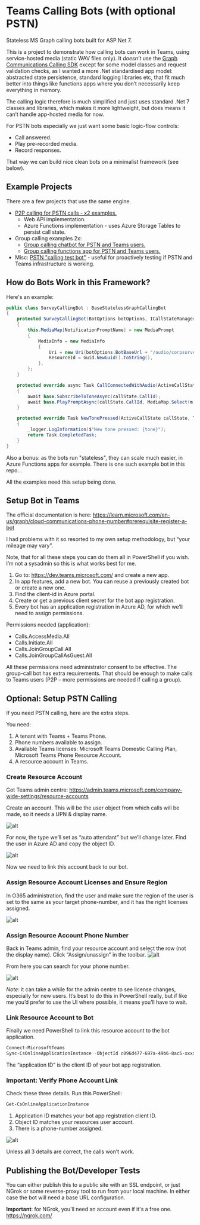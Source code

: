 # Teams Calling Bots (with optional PSTN)
Stateless MS Graph calling bots built for ASP.Net 7. 

This is a project to demonstrate how calling bots can work in Teams, using service-hosted media (static WAV files only). It _doesn’t_ use the [Graph Communications Calling SDK](https://microsoftgraph.github.io/microsoft-graph-comms-samples/docs/client/index.html) except for some model classes and request validation checks, as I wanted a more .Net standardised app model: abstracted state persistence, standard logging libraries etc, that fit much better into things like functions apps where you don’t necessarily keep everything in memory. 

The calling logic therefore is much simplified and just uses standard .Net 7 classes and libraries, which makes it more lightweight, but does means it can’t handle app-hosted media for now. 

For PSTN bots especially we just want some basic logic-flow controls:

* Call answered.
* Play pre-recorded media.
* Record responses.

That way we can build nice clean bots on a minimalist framework (see below). 

## Example Projects
There are a few projects that use the same engine. 
* [P2P calling for PSTN calls - x2 examples.](src/examples/P2P/P2pPstnBot/readme.md)
  * Web API implementation.
  * Azure Functions implementation - uses Azure Storage Tables to persist call state. 
* Group calling examples 2x:
  * [Group calling chatbot for PSTN and Teams users.](src/examples/Group/ChatBotWithCalling/README.md)
  * [Group calling functions app for PSTN and Teams users.](src/examples/Group/GroupCallingBotFunctionsApp/README.md)
* Misc: [PSTN "calling test bot"](src/examples/P2P/CallingTestBot/README.md) - useful for proactively testing if PSTN and Teams infrastructure is working.
## How do Bots Work in this Framework?
Here's an example:

```C#
public class SurveyCallingBot : BaseStatelessGraphCallingBot
{
    protected SurveyCallingBot(BotOptions botOptions, ICallStateManager callStateManager, ILogger logger) : base(botOptions, callStateManager, logger)
    {
        this.MediaMap[NotificationPromptName] = new MediaPrompt
        {
            MediaInfo = new MediaInfo
            {
                Uri = new Uri(botOptions.BotBaseUrl + "/audio/corpsurvey.wav").ToString(),
                ResourceId = Guid.NewGuid().ToString(),
            },
        };
    }

    protected override async Task CallConnectedWithAudio(ActiveCallState callState)
    {
        await base.SubscribeToToneAsync(callState.CallId);
        await base.PlayPromptAsync(callState.CallId, MediaMap.Select(m => m.Value));
    }

    protected override Task NewTonePressed(ActiveCallState callState, Tone tone)
    {
        _logger.LogInformation($"New tone pressed: {tone}");
        return Task.CompletedTask;
    }
}
```
Also a bonus: as the bots run "stateless", they can scale much easier, in Azure Functions apps for example. There is one such example bot in this repo...


All the examples need this setup being done.

## Setup Bot in Teams
The official documentation is here: https://learn.microsoft.com/en-us/graph/cloud-communications-phone-number#prerequisite-register-a-bot 

I had problems with it so resorted to my own setup methodology, but “your mileage may vary”. 

Note, that for all these steps you can do them all in PowerShell if you wish. I’m not a sysadmin so this is what works best for me. 

1. Go to: https://dev.teams.microsoft.com/ and create a new app.
2. In app features, add a new bot. You can reuse a previously created bot or create a new one.
3. Find the client-id in Azure portal.
4. Create or get a previous client secret for the bot app registration.
5. Every bot has an application registration in Azure AD, for which we’ll need to assign permissions.

Permissions needed (application):

* Calls.AccessMedia.All
* Calls.Initiate.All
* Calls.JoinGroupCall.All
* Calls.JoinGroupCallAsGuest.All

All these permissions need administrator consent to be effective. The group-call bot has extra requirements. 
That should be enough to make calls to Teams users (P2P – more permissions are needed if calling a group).

## Optional: Setup PSTN Calling
If you need PSTN calling, here are the extra steps. 

You need:
1. A tenant with Teams + Teams Phone.
2. Phone numbers available to assign. 
3. Available Teams licenses: Microsoft Teams Domestic Calling Plan, Microsoft Teams Phone Resource Account.
4. A resource account in Teams.

### Create Resource Account
Got Teams admin centre: https://admin.teams.microsoft.com/company-wide-settings/resource-accounts

Create an account. This will be the user object from which calls will be made, so it needs a UPN & display name. 

![alt](imgs/image001.png)

For now, the type we’ll set as “auto attendant” but we’ll change later.
Find the user in Azure AD and copy the object ID.

![alt](imgs/image002.png)

Now we need to link this account back to our bot. 

### Assign Resource Account Licenses and Ensure Region
In O365 administration, find the user and make sure the region of the user is set to the same as your target phone-number, and it has the right licenses assigned. 

![alt](imgs/image003.png)

### Assign Resource Account Phone Number
Back in Teams admin, find your resource account and select the row (not the display name). Click “Assign/unassign” in the toolbar. 
![alt](imgs/image004.png)

From here you can search for your phone number. 

![alt](imgs/image005.jpg)

*Note:* it can take a while for the admin centre to see license changes, especially for new users. It’s best to do this in PowerShell really, but if like me you’d prefer to use the UI where possible, it means you’ll have to wait.

### Link Resource Account to Bot
Finally we need PowerShell to link this resource account to the bot application. 

```PowerShell
Connect-MicrosoftTeams
Sync-CsOnlineApplicationInstance -ObjectId c096d477-697a-49b6-8ac5-xxxxxxx -ApplicationId d2a35726-10be-4092-8ea0-xxxxxxxxxx
```

The “application ID” is the client ID of your bot app registration. 

### Important: Verify Phone Account Link 
Check these three details. Run this PowerShell:

```PowerShell
Get-CsOnlineApplicationInstance
```

1. Application ID matches your bot app registration client ID.
2. Object ID matches your resources user account.
4. There is a phone-number assigned.

![alt](imgs/image006.jpg)

Unless all 3 details are correct, the calls won’t work.

## Publishing the Bot/Developer Tests
You can either publish this to a public site with an SSL endpoint, or just NGrok or some reverse-proxy tool to run from your local machine. In either case the bot will need a base URL configuration.

**Important**: for NGrok, you'll need an account even if it's a free one. https://ngrok.com/
